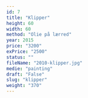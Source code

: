 ```yaml
---
id: 7
title: "Klipper"
height: 60
width: 60
method: "Olie på lærred"
year: 2015
price: "3200"
exPrice: "2500"
status: ""
fileName: "2010-klipper.jpg"
medie: "painting"
draft: "False"
slug: "klipper"
weight: "370"
---
```

